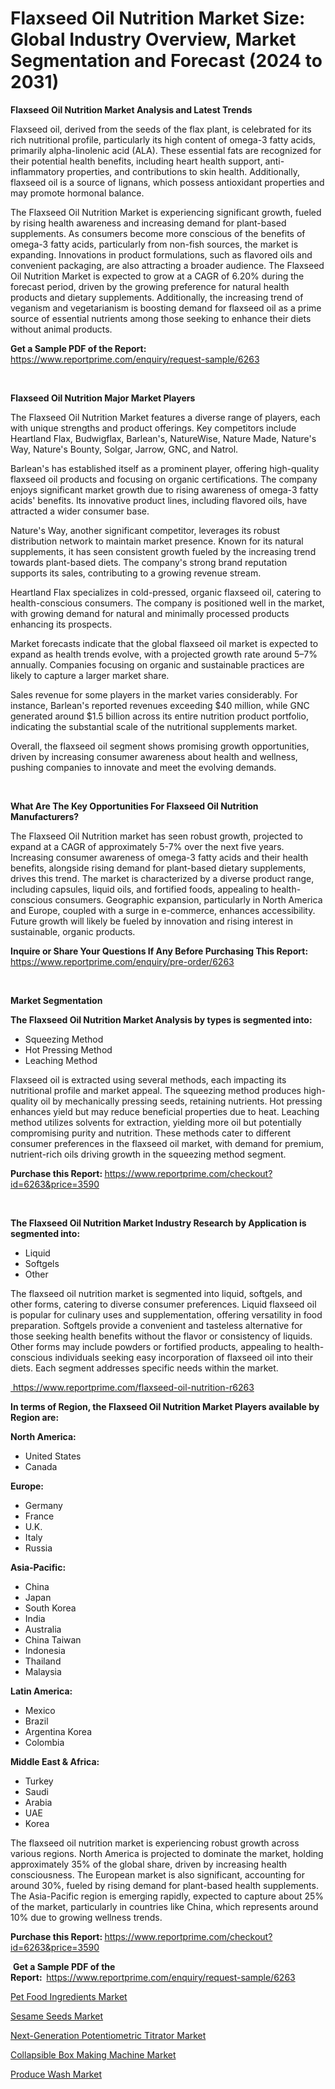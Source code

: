 <p><h1>Flaxseed Oil Nutrition Market Size: Global Industry Overview, Market Segmentation and Forecast (2024 to 2031)</h1></p><p><strong>Flaxseed Oil Nutrition Market Analysis and Latest Trends</strong></p>
<p><p>Flaxseed oil, derived from the seeds of the flax plant, is celebrated for its rich nutritional profile, particularly its high content of omega-3 fatty acids, primarily alpha-linolenic acid (ALA). These essential fats are recognized for their potential health benefits, including heart health support, anti-inflammatory properties, and contributions to skin health. Additionally, flaxseed oil is a source of lignans, which possess antioxidant properties and may promote hormonal balance.</p><p>The Flaxseed Oil Nutrition Market is experiencing significant growth, fueled by rising health awareness and increasing demand for plant-based supplements. As consumers become more conscious of the benefits of omega-3 fatty acids, particularly from non-fish sources, the market is expanding. Innovations in product formulations, such as flavored oils and convenient packaging, are also attracting a broader audience. The Flaxseed Oil Nutrition Market is expected to grow at a CAGR of 6.20% during the forecast period, driven by the growing preference for natural health products and dietary supplements. Additionally, the increasing trend of veganism and vegetarianism is boosting demand for flaxseed oil as a prime source of essential nutrients among those seeking to enhance their diets without animal products.</p></p>
<p><strong>Get a Sample PDF of the Report:&nbsp;</strong> <a href="https://www.reportprime.com/enquiry/request-sample/6263?utm_campaign=11&utm_medium=2&utm_source=Github&utm_content=ia&utm_term=28102024&utm_id=flaxseed-oil-nutrition">https://www.reportprime.com/enquiry/request-sample/6263</a></p>
<p>&nbsp;</p>
<p><strong>Flaxseed Oil Nutrition Major Market Players</strong></p>
<p><p>The Flaxseed Oil Nutrition Market features a diverse range of players, each with unique strengths and product offerings. Key competitors include Heartland Flax, Budwigflax, Barlean's, NatureWise, Nature Made, Nature's Way, Nature's Bounty, Solgar, Jarrow, GNC, and Natrol.</p><p>Barlean's has established itself as a prominent player, offering high-quality flaxseed oil products and focusing on organic certifications. The company enjoys significant market growth due to rising awareness of omega-3 fatty acids' benefits. Its innovative product lines, including flavored oils, have attracted a wider consumer base.</p><p>Nature's Way, another significant competitor, leverages its robust distribution network to maintain market presence. Known for its natural supplements, it has seen consistent growth fueled by the increasing trend towards plant-based diets. The company's strong brand reputation supports its sales, contributing to a growing revenue stream.</p><p>Heartland Flax specializes in cold-pressed, organic flaxseed oil, catering to health-conscious consumers. The company is positioned well in the market, with growing demand for natural and minimally processed products enhancing its prospects.</p><p>Market forecasts indicate that the global flaxseed oil market is expected to expand as health trends evolve, with a projected growth rate around 5–7% annually. Companies focusing on organic and sustainable practices are likely to capture a larger market share.</p><p>Sales revenue for some players in the market varies considerably. For instance, Barlean's reported revenues exceeding $40 million, while GNC generated around $1.5 billion across its entire nutrition product portfolio, indicating the substantial scale of the nutritional supplements market.</p><p>Overall, the flaxseed oil segment shows promising growth opportunities, driven by increasing consumer awareness about health and wellness, pushing companies to innovate and meet the evolving demands.</p></p>
<p>&nbsp;</p>
<p><strong>What Are The Key Opportunities For Flaxseed Oil Nutrition Manufacturers?</strong></p>
<p><p>The Flaxseed Oil Nutrition market has seen robust growth, projected to expand at a CAGR of approximately 5-7% over the next five years. Increasing consumer awareness of omega-3 fatty acids and their health benefits, alongside rising demand for plant-based dietary supplements, drives this trend. The market is characterized by a diverse product range, including capsules, liquid oils, and fortified foods, appealing to health-conscious consumers. Geographic expansion, particularly in North America and Europe, coupled with a surge in e-commerce, enhances accessibility. Future growth will likely be fueled by innovation and rising interest in sustainable, organic products.</p></p>
<p><strong>Inquire or Share Your Questions If Any Before Purchasing This Report:</strong> <a href="https://www.reportprime.com/enquiry/pre-order/6263?utm_campaign=11&utm_medium=2&utm_source=Github&utm_content=ia&utm_term=28102024&utm_id=flaxseed-oil-nutrition">https://www.reportprime.com/enquiry/pre-order/6263</a></p>
<p>&nbsp;</p>
<p><strong>Market Segmentation</strong></p>
<p><strong>The Flaxseed Oil Nutrition Market Analysis by types is segmented into:</strong></p>
<p><ul><li>Squeezing Method</li><li>Hot Pressing Method</li><li>Leaching Method</li></ul></p>
<p><p>Flaxseed oil is extracted using several methods, each impacting its nutritional profile and market appeal. The squeezing method produces high-quality oil by mechanically pressing seeds, retaining nutrients. Hot pressing enhances yield but may reduce beneficial properties due to heat. Leaching method utilizes solvents for extraction, yielding more oil but potentially compromising purity and nutrition. These methods cater to different consumer preferences in the flaxseed oil market, with demand for premium, nutrient-rich oils driving growth in the squeezing method segment.</p></p>
<p><strong>Purchase this Report:&nbsp;</strong><a href="https://www.reportprime.com/checkout?id=6263&price=3590&utm_campaign=11&utm_medium=2&utm_source=Github&utm_content=ia&utm_term=28102024&utm_id=flaxseed-oil-nutrition">https://www.reportprime.com/checkout?id=6263&price=3590</a></p>
<p>&nbsp;</p>
<p><strong>The Flaxseed Oil Nutrition Market Industry Research by Application is segmented into:</strong></p>
<p><ul><li>Liquid</li><li>Softgels</li><li>Other</li></ul></p>
<p><p>The flaxseed oil nutrition market is segmented into liquid, softgels, and other forms, catering to diverse consumer preferences. Liquid flaxseed oil is popular for culinary uses and supplementation, offering versatility in food preparation. Softgels provide a convenient and tasteless alternative for those seeking health benefits without the flavor or consistency of liquids. Other forms may include powders or fortified products, appealing to health-conscious individuals seeking easy incorporation of flaxseed oil into their diets. Each segment addresses specific needs within the market.</p></p>
<p><a href="https://www.reportprime.com/flaxseed-oil-nutrition-r6263?utm_campaign=11&utm_medium=2&utm_source=Github&utm_content=ia&utm_term=28102024&utm_id=flaxseed-oil-nutrition">&nbsp;https://www.reportprime.com/flaxseed-oil-nutrition-r6263</a></p>
<p><strong>In terms of Region, the Flaxseed Oil Nutrition Market Players available by Region are:</strong></p>
<p>
    <p> <strong> North America: </strong>
        <ul>
            <li>United States</li>
            <li>Canada</li>
        </ul>
        </p> 
    <p> <strong> Europe: </strong>
        <ul>
            <li>Germany</li>
            <li>France</li>
            <li>U.K.</li>
            <li>Italy</li>
            <li>Russia</li>
        </ul>
        </p> 
    <p> <strong> Asia-Pacific: </strong>
        <ul>
            <li>China</li>
            <li>Japan</li>
            <li>South Korea</li>
            <li>India</li>
            <li>Australia</li>
            <li>China Taiwan</li>
            <li>Indonesia</li>
            <li>Thailand</li>
            <li>Malaysia</li>
        </ul>
        </p> 
    <p> <strong> Latin America: </strong>
        <ul>
            <li>Mexico</li>
            <li>Brazil</li>
            <li>Argentina Korea</li>
            <li>Colombia</li>
        </ul>
        </p> 
    <p> <strong> Middle East & Africa: </strong>
        <ul>
            <li>Turkey</li>
            <li>Saudi</li>
            <li>Arabia</li>
            <li>UAE</li>
            <li>Korea</li>
        </ul>
    </p>
    </p>
<p><p>The flaxseed oil nutrition market is experiencing robust growth across various regions. North America is projected to dominate the market, holding approximately 35% of the global share, driven by increasing health consciousness. The European market is also significant, accounting for around 30%, fueled by rising demand for plant-based health supplements. The Asia-Pacific region is emerging rapidly, expected to capture about 25% of the market, particularly in countries like China, which represents around 10% due to growing wellness trends.</p></p>
<p><strong>Purchase this Report: </strong><a href="https://www.reportprime.com/checkout?id=6263&price=3590&utm_campaign=11&utm_medium=2&utm_source=Github&utm_content=ia&utm_term=28102024&utm_id=flaxseed-oil-nutrition">https://www.reportprime.com/checkout?id=6263&price=3590</a></p>
<p>&nbsp;<strong>Get a Sample PDF of the Report:&nbsp;&nbsp;</strong><a href="https://www.reportprime.com/enquiry/request-sample/6263?utm_campaign=11&utm_medium=2&utm_source=Github&utm_content=ia&utm_term=28102024&utm_id=flaxseed-oil-nutrition">https://www.reportprime.com/enquiry/request-sample/6263</a></p>
<p><strong></strong></p>
<p><p><a href="https://github.com/ambertqocronceb/Market-Research-Report-List-1/blob/main/pet-food-ingredients-market.md?utm_campaign=11&utm_medium=2&utm_source=Github&utm_content=ia&utm_term=28102024&utm_id=flaxseed-oil-nutrition">Pet Food Ingredients Market</a></p><p><a href="https://github.com/ellinutterosx5/Market-Research-Report-List-1/blob/main/sesame-seeds-market.md?utm_campaign=11&utm_medium=2&utm_source=Github&utm_content=ia&utm_term=28102024&utm_id=flaxseed-oil-nutrition">Sesame Seeds Market</a></p><p><a href="https://issuu.com/reportprime-2/docs/next-generation-potentiometric-titr_cc88f91113c6da?utm_campaign=11&utm_medium=2&utm_source=Github&utm_content=ia&utm_term=28102024&utm_id=flaxseed-oil-nutrition">Next-Generation Potentiometric Titrator Market</a></p><p><a href="https://issuu.com/reportprime-2/docs/collapsible-box-making-machine-mark_cec4bb6a944ff0?utm_campaign=11&utm_medium=2&utm_source=Github&utm_content=ia&utm_term=28102024&utm_id=flaxseed-oil-nutrition">Collapsible Box Making Machine Market</a></p><p><a href="https://www.linkedin.com/pulse/produce-wash-market-size-share-trends-analysis-report-end-use-ljbpf?utm_campaign=11&utm_medium=2&utm_source=Github&utm_content=ia&utm_term=28102024&utm_id=flaxseed-oil-nutrition">Produce Wash Market</a></p></p>
